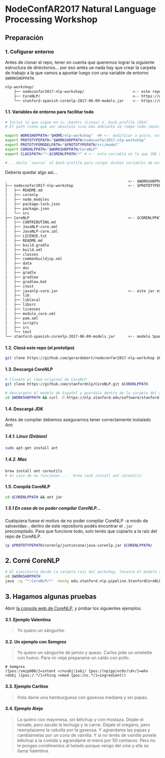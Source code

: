 # NodeConfAR2017 Natural Language Processing Workshop

## Preparación

### 1. Cofigurar entorno

Antes de clonar el repo, tener en cuenta que queremos lograr la siguiente estructura de directorios... por eso antes ue nada hay que crear la carpeta de trabajo a la que vamos a apuntar luego con una variable de entorno `$WORKSHOPPATH`.

```txt
nlp-workshop/
	├── nodeconfar2017-nlp-workshop/                      <-- este repo 🌝
	├── CoreNLP/                                          <-- https://github.com/stanfordnlp/CoreNLP
	└── stanford-spanish-corenlp-2017-06-09-models.jar    <-- https://nlp.stanford.edu/software/stanford-spanish-corenlp-2017-06-09-models.jar
```

#### 1.1. Variables de entorno para facilitar todo

```bash
# Incluí lo que sigue en tu .bashrc (Linux) o .bash_profile (OSX)
# El path tiene que ser absoluto sino más adelante se rompe todo (modificar el path $CORENLPPATH a gusto)

export WORKSHOPPATH="$HOME/nlp-workshop"  ## <-- modificar a gusto, solo ésta variable
export PROTOTYPEPATH="$WORKSHOPPATH/nodeconfar2017-nlp-workshop"
export PROTOTYPEMODELPATH="$PROTOTYPEPATH/src/model"
export CORENLPPATH="$WORKSHOPPATH/CoreNLP"
export CLASSPATH="*:$CORENLPPATH/*" # <-- esta variable es la que JRE usa para buscar los '.jar' ó CoreNLP los modelos, además del "current path"

# ...darle `source` al bash profile para cargar dichas variables de entorno
```

Debería quedar algo así...

```txt
.														<-- $WORKSHOPPATH
├── nodeconfar2017-nlp-workshop							<-- $PROTOTYPEPATH
│   ├── README.md
│   ├── corenlp
│   ├── node_modules
│   ├── package-lock.json
│   ├── package.json
│   └── src
├── CoreNLP												<-- $CORENLPPATH
│   ├── CONTRIBUTING.md
│   ├── JavaNLP-core.eml
│   ├── JavaNLP-core.iml
│   ├── LICENSE.txt
│   ├── README.md
│   ├── build.gradle
│   ├── build.xml
│   ├── classes
│   ├── commonbuildjsp.xml
│   ├── data
│   ├── doc
│   ├── gradle
│   ├── gradlew
│   ├── gradlew.bat
│   ├── itest
│   ├── javanlp-core.jar								<-- este jar es el resultado de compilar con `ant jar`
│   ├── lib
│   ├── liblocal
│   ├── libsrc
│   ├── licenses
│   ├── module_core.xml
│   ├── pom.xml
│   ├── scripts
│   ├── src
│   └── test
└── stanford-spanish-corenlp-2017-06-09-models.jar		<-- modelo Spanish por defecto
```

#### 1.2. Cloná este repo (el prototipo)

```bash
git clone https://github.com/gerardobort/nodeconfar2017-nlp-workshop $PROTOTYPEPATH
```

#### 1.3. Descargá CoreNLP

```bash
# Clonate el repo original de CoreNLP
git clone https://github.com/stanfordnlp/CoreNLP.git $CORENLPPATH

# descargate el modelo de Español y guardalo dentro de la carpeta del workshop
cd $WORKSHOPPATH && curl -O https://nlp.stanford.edu/software/stanford-spanish-corenlp-2017-06-09-models.jar
```

#### 1.4. Descargá JDK

Antes de compilar debemos asegurarnos tener correctamente instalado Ant:

##### 1.4.1. Linux (Debian)

```bash
sudo apt-get install ant
```

##### 1.4.2. Mac

```bash
brew install ant coreutils
# en caso de no funcionar.... `brew cask install ant coreutils`
```

#### 1.5. Compilá CoreNLP

```bash
cd $CORENLPPATH && ant jar
```

##### 1.5.1 En caso de no poder compilar CoreNLP...

Cualquiera fuese el motivo de no poder compilar CoreNLP -a modo de salvavidas-, dentro de este repositorio podés encontrar el `.jar` precompilado.  Para que funcione todo, solo tenés que copiarlo a la raíz del repo de CoreNLP.

```bash
cp $PROTOTYPEPATH/corenlp/justincase/java-corenlp.jar $CORENLPPATH/
```

## 2. Corré CoreNLP

```bash
# Al ejecutarlo desde la carpeta raíz del workshop, levanta el modelo spanish.... más adelante lo ejecutaremos desde nuestra carpeta src/model, para usar nuestros propios modelos.
cd $WORKSHOPPATH
java -cp "*:CoreNLP/*" -Xmx4g edu.stanford.nlp.pipeline.StanfordCoreNLPServer
```

## 3. Hagamos algunas pruebas

Abrir [la consola web de CoreNLP](http://localhost:9000/), y probar los siguientes ejemplos:

#### 3.1. Ejemplo Valentina

> Yo quiero un sánguche.

#### 3.2. Un ejemplo con Semgrex

> Yo quiero un sánguche de jamón y queso.
> Carlos pide un omelette con huevo.
> Para mi vieja preparame un caldo con pollo.

```
# Semgrex
({pos:/vmip000/}=intent >/nsubj|iobj/ {pos:/(np|pp|nc0s)\d+/}=who >dobj ({pos:/.*/}=thing >nmod {pos:/nc.*/}=ingredient))
```

#### 3.3. Ejemplo Carlitox

> Hola dame una hamburguesa con gaseosa mediana y sin papas.

#### 3.4. Ejemplo Alejo

> La quiero con mayonesa, sin kétchup y con mostaza.
> Dejale el tomate, pero sacale la lechuga y la carne.
> Dejale el oregano, pero reemplazame la cebolla por la gaseosa.
> Y agrandame las papas y cambiámelas por un cono de vainilla.
> Y si no tenés de vainilla ponele kétchup a la comida y agrandame el menú por 50 centavos.
> Pero no le pongas condimentos al helado porque vengo del cine y ella se llama Valentina.
